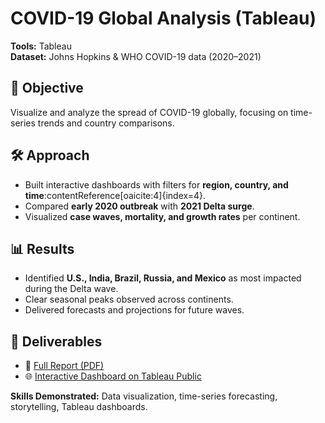 # COVID-19 Global Analysis (Tableau)

**Tools:** Tableau  
**Dataset:** Johns Hopkins & WHO COVID-19 data (2020–2021)  

## 📌 Objective
Visualize and analyze the spread of COVID-19 globally, focusing on time-series trends and country comparisons.  

## 🛠️ Approach
- Built interactive dashboards with filters for **region, country, and time**:contentReference[oaicite:4]{index=4}.  
- Compared **early 2020 outbreak** with **2021 Delta surge**.  
- Visualized **case waves, mortality, and growth rates** per continent.  

## 📊 Results
- Identified **U.S., India, Brazil, Russia, and Mexico** as most impacted during the Delta wave.  
- Clear seasonal peaks observed across continents.  
- Delivered forecasts and projections for future waves.  

## 📂 Deliverables
- 📄 [Full Report (PDF)](3KE3_A1_Tableau.pdf)  
- 🌐 [Interactive Dashboard on Tableau Public](#)  

**Skills Demonstrated:** Data visualization, time-series forecasting, storytelling, Tableau dashboards.

